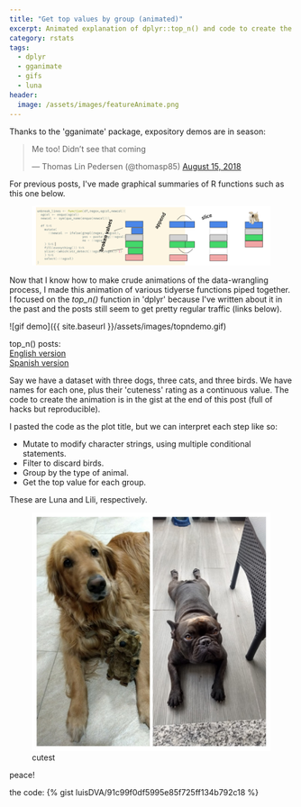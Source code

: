 ```yaml
---
title: "Get top values by group (animated)"
excerpt: Animated explanation of dplyr::top_n() and code to create the gif.
category: rstats
tags:
  - dplyr
  - gganimate
  - gifs
  - luna
header:
  image: /assets/images/featureAnimate.png
---
```


Thanks to the 'gganimate' package, expository demos are in season:

<blockquote class="twitter-tweet" data-lang="en"><p lang="en" dir="ltr">Me too! Didn’t see that coming</p>&mdash; Thomas Lin Pedersen (@thomasp85) <a href="https://twitter.com/thomasp85/status/1029586660915326976?ref_src=twsrc%5Etfw">August 15, 2018</a></blockquote>
<script async src="https://platform.twitter.com/widgets.js" charset="utf-8"></script>

For previous posts, I've made graphical summaries of R functions such as this one below.  

<figure>
    <a href="/assets/images/featureUnbreak.png"><img src="/assets/images/featureUnbreak.png"></a>
        <figcaption></figcaption>
</figure>

Now that I know how to make crude animations of the data-wrangling process, I made this animation of various tidyerse functions piped together. I focused on the _top\_n()_ function in 'dplyr' because I've written about it in the past and the posts still seem to get pretty regular traffic (links below).

![gif demo]({{ site.baseurl }}/assets/images/topndemo.gif)
 
top_n() posts:  
[English version](https://luisdva.github.io/rstats/Top-and-bottom-values-for-groups/)  
[Spanish version](https://luisdva.github.io/Valores-m%C3%A1ximos-y-m%C3%ADnimos-para-datos-agrupados/) 


Say we have a dataset with three dogs, three cats, and three birds. We have names for each one, plus their 'cuteness' rating as a continuous value. The code to create the animation is in the gist at the end of this post (full of hacks but reproducible).

I pasted the code as the plot title, but we can interpret each step like so:

- Mutate to modify character strings, using multiple conditional statements.
- Filter to discard birds.
- Group by the type of animal.
- Get the top value for each group.

These are Luna and Lili, respectively. 

<figure>
    <a href="/assets/images/cutest.jpg"><img src="/assets/images/cutest.jpg"></a>
        <figcaption>cutest</figcaption>
</figure>

peace!  

the code:
{% gist luisDVA/91c99f0df5995e85f725ff134b792c18 %}
